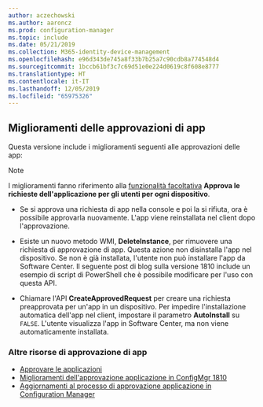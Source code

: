 ```yaml
---
author: aczechowski
ms.author: aaroncz
ms.prod: configuration-manager
ms.topic: include
ms.date: 05/21/2019
ms.collection: M365-identity-device-management
ms.openlocfilehash: e96d343de745a8f33b7b25a7c90cdb8a774548d4
ms.sourcegitcommit: 1bccb61bf3c7c69d51e0e224d0619c8f608e8777
ms.translationtype: HT
ms.contentlocale: it-IT
ms.lasthandoff: 12/05/2019
ms.locfileid: "65975326"
---
```

## <a name="bkmk_approve"></a> Miglioramenti delle approvazioni di app

<!--4224910-->

Questa versione include i miglioramenti seguenti alle approvazioni delle app:

> [!Note]  
> I miglioramenti fanno riferimento alla [funzionalità facoltativa](/sccm/core/servers/manage/install-in-console-updates#bkmk_options) **Approva le richieste dell'applicazione per gli utenti per ogni dispositivo**.  

- Se si approva una richiesta di app nella console e poi la si rifiuta, ora è possibile approvarla nuovamente. L'app viene reinstallata nel client dopo l'approvazione.  

- Esiste un nuovo metodo WMI, **DeleteInstance**, per rimuovere una richiesta di approvazione di app. Questa azione non disinstalla l'app nel dispositivo. Se non è già installata, l'utente non può installare l'app da Software Center. Il seguente post di blog sulla versione 1810 include un esempio di script di PowerShell che è possibile modificare per l'uso con questa API.  

- Chiamare l'API **CreateApprovedRequest** per creare una richiesta preapprovata per un'app in un dispositivo. Per impedire l'installazione automatica dell'app nel client, impostare il parametro **AutoInstall** su `FALSE`. L'utente visualizza l'app in Software Center, ma non viene automaticamente installata.

### <a name="other-app-approval-resources"></a>Altre risorse di approvazione di app

- [Approvare le applicazioni](/sccm/apps/deploy-use/app-approval#bkmk_email-approve)
- [Miglioramenti dell'approvazione applicazione in ConfigMgr 1810](https://techcommunity.microsoft.com/t5/Configuration-Manager-Blog/Application-approval-improvements-in-ConfigMgr-1810/ba-p/303534)
- [Aggiornamenti al processo di approvazione applicazione in Configuration Manager](https://techcommunity.microsoft.com/t5/Configuration-Manager-Blog/Updates-to-the-application-approval-process-in-Configuration/ba-p/275048)